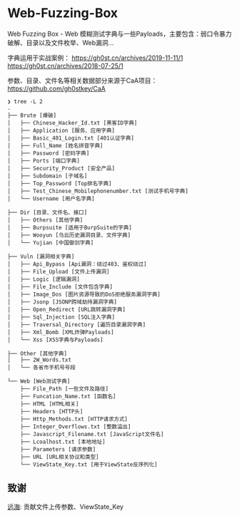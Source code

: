 # Web-Fuzzing-Box

Web Fuzzing Box - Web 模糊测试字典与一些Payloads，主要包含：弱口令暴力破解、目录以及文件枚举、Web漏洞...

字典运用于实战案例：
https://gh0st.cn/archives/2019-11-11/1
https://gh0st.cn/archives/2018-07-25/1

参数、目录、文件名等相关数据部分来源于CaA项目：
https://github.com/gh0stkey/CaA

```shell
❯ tree -L 2
.
├── Brute [爆破]
│   ├── Chinese_Hacker_Id.txt [黑客ID字典]
│   ├── Application [服务、应用字典]
│   ├── Basic_401_Login.txt [401认证字典]
│   ├── Full_Name [姓名拼音字典]
│   ├── Password [密码字典]
│   ├── Ports [端口字典]
│   ├── Security_Product [安全产品]
│   ├── Subdomain [子域名]
│   ├── Top_Password [Top排名字典]
│   ├── Test_Chinese_Mobilephonenumber.txt [测试手机号字典]
│   └── Username [用户名字典]

├── Dir [目录、文件名、接口]
│   ├── Others [其他字典]
│   ├── Burpsuite [适用于BurpSuite的字典]
│   ├── Wooyun [乌云历史漏洞目录、文件字典]
│   └── Yujian [中国御剑字典]

├── Vuln [漏洞相关字典]
│   ├── Api_Bypass [Api漏洞：绕过403、鉴权绕过]
│   ├── File_Upload [文件上传漏洞]
│   ├── Logic [逻辑漏洞]
│   ├── File_Include [文件包含字典]
│   ├── Image_Dos [图片资源导致的DoS拒绝服务漏洞字典]
│   ├── Jsonp [JSONP跨域劫持漏洞字典]
│   ├── Open_Redirect [URL跳转漏洞字典]
│   ├── Sql_Injection [SQL注入字典]
│   ├── Traversal_Directory [遍历目录漏洞字典]
│   ├── Xml_Bomb [XML炸弹Payloads]
│   └── Xss [XSS字典与Payloads]

├── Other [其他字典]
│   ├── 2W_Words.txt
│   └── 各省市手机号号段

└── Web [Web测试字典]
    ├── File_Path [一些文件及路径]
    ├── Funcation_Name.txt [函数名]
    ├── HTML [HTML相关]
    ├── Headers [HTTP头]
    ├── Http_Methods.txt [HTTP请求方式]
    ├── Integer_Overflows.txt [整数溢出]
    ├── Javascript_Filename.txt [JavaScript文件名]
    ├── Lcoalhost.txt [本地地址]
    ├── Parameters [请求参数]
    ├── URL [URL相关协议和类型]
    └── ViewState_Key.txt [用于ViewState反序列化]
```

## 致谢

[远海](https://github.com/yuanhaiGreg): 贡献文件上传参数、ViewState_Key